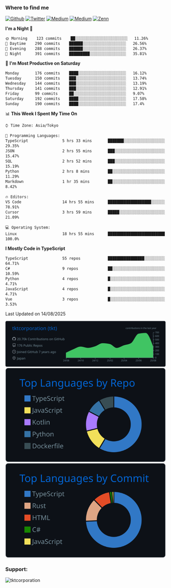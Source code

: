 <!-- <p align="left"> <img src="https://komarev.com/ghpvc/?username=tktcorporation&label=Profile%20views&color=0e75b6&style=flat" alt="tktcorporation" /> </p> -->

<h3>Where to find me</h3>
<p>
<a href="https://github.com/tktcorporation" target="_blank"><img alt="Github" src="https://img.shields.io/badge/GitHub-%2312100E.svg?&style=for-the-badge&logo=Github&logoColor=white" /></a>
<a href="https://twitter.com/tktcorporation" target="_blank"><img alt="Twitter" src="https://img.shields.io/badge/twitter-%231DA1F2.svg?&style=for-the-badge&logo=twitter&logoColor=white" /></a>
<a href="https://www.linkedin.com/in/tktcorporation" target="_blank"><img alt="Medium" src="https://img.shields.io/badge/linkdin-0a66c2.svg?&style=for-the-badge&logo=linkedin&logoColor=white" /></a>
<a href="https://qiita.com/tktcorporation" target="_blank"><img alt="Medium" src="https://img.shields.io/badge/qiita-55C500.svg?&style=for-the-badge&logo=qiita&logoColor=white" /></a>
<a href="https://zenn.dev/tktcorporation" target="_blank"><img alt="Zenn" src="https://img.shields.io/badge/Zenn-3EA8FF.svg?&style=for-the-badge&logo=Zenn&logoColor=white" /></a>
</p>
  
<!--START_SECTION:waka-->
**I'm a Night 🦉** 

```text
🌞 Morning    123 commits    ██░░░░░░░░░░░░░░░░░░░░░░░   11.26% 
🌆 Daytime    290 commits    ██████░░░░░░░░░░░░░░░░░░░   26.56% 
🌃 Evening    288 commits    ██████░░░░░░░░░░░░░░░░░░░   26.37% 
🌙 Night      391 commits    █████████░░░░░░░░░░░░░░░░   35.81%

```
📅 **I'm Most Productive on Saturday** 

```text
Monday       176 commits    ████░░░░░░░░░░░░░░░░░░░░░   16.12% 
Tuesday      150 commits    ███░░░░░░░░░░░░░░░░░░░░░░   13.74% 
Wednesday    144 commits    ███░░░░░░░░░░░░░░░░░░░░░░   13.19% 
Thursday     141 commits    ███░░░░░░░░░░░░░░░░░░░░░░   12.91% 
Friday       99 commits     ██░░░░░░░░░░░░░░░░░░░░░░░   9.07% 
Saturday     192 commits    ████░░░░░░░░░░░░░░░░░░░░░   17.58% 
Sunday       190 commits    ████░░░░░░░░░░░░░░░░░░░░░   17.4%

```


📊 **This Week I Spent My Time On** 

```text
⌚︎ Time Zone: Asia/Tokyo

💬 Programming Languages: 
TypeScript               5 hrs 33 mins       ███████░░░░░░░░░░░░░░░░░░   29.35% 
JSON                     2 hrs 55 mins       ███░░░░░░░░░░░░░░░░░░░░░░   15.47% 
SQL                      2 hrs 52 mins       ███░░░░░░░░░░░░░░░░░░░░░░   15.19% 
Python                   2 hrs 8 mins        ██░░░░░░░░░░░░░░░░░░░░░░░   11.29% 
Markdown                 1 hr 35 mins        ██░░░░░░░░░░░░░░░░░░░░░░░   8.42%

🔥 Editors: 
VS Code                  14 hrs 55 mins      ███████████████████░░░░░░   78.91% 
Cursor                   3 hrs 59 mins       █████░░░░░░░░░░░░░░░░░░░░   21.09%

💻 Operating System: 
Linux                    18 hrs 55 mins      █████████████████████████   100.0%

```

**I Mostly Code in TypeScript** 

```text
TypeScript               55 repos            ████████████████░░░░░░░░░   64.71% 
C#                       9 repos             ██░░░░░░░░░░░░░░░░░░░░░░░   10.59% 
Python                   4 repos             █░░░░░░░░░░░░░░░░░░░░░░░░   4.71% 
JavaScript               4 repos             █░░░░░░░░░░░░░░░░░░░░░░░░   4.71% 
Vue                      3 repos             █░░░░░░░░░░░░░░░░░░░░░░░░   3.53%

```



 Last Updated on 14/08/2025
<!--END_SECTION:waka-->

[![](https://raw.githubusercontent.com/tktcorporation/tktcorporation/master/profile-summary-card-output/github_dark/0-profile-details.svg)](https://github.com/vn7n24fzkq/github-profile-summary-cards)
[![](https://raw.githubusercontent.com/tktcorporation/tktcorporation/master/profile-summary-card-output/github_dark/1-repos-per-language.svg)](https://github.com/vn7n24fzkq/github-profile-summary-cards) [![](https://raw.githubusercontent.com/tktcorporation/tktcorporation/master/profile-summary-card-output/github_dark/2-most-commit-language.svg)](https://github.com/vn7n24fzkq/github-profile-summary-cards)

<h3 align="left">Support:</h3>
<p><a href="https://www.buymeacoffee.com/tktcorporation"> <img align="left" src="https://cdn.buymeacoffee.com/buttons/v2/default-yellow.png" height="50" width="210" alt="tktcorporation" /></a></p><br><br>
